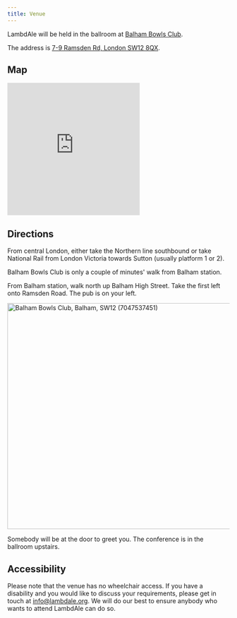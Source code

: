 ```yaml
---
title: Venue
---
```


LambdAle will be held in the ballroom at [Balham Bowls Club](http://balhambowlsclub.com/).

The address is [7-9 Ramsden Rd, London SW12 8QX](https://www.google.com/maps/place/Balham+Bowls+Club/@51.444971,-0.152492,16z/data=!4m5!3m4!1s0x0:0x4928317423696e4d!8m2!3d51.4449078!4d-0.1525026?hl=en-GB).

## Map

<iframe src="https://www.google.com/maps/embed?pb=!1m14!1m8!1m3!1d19893.772141396432!2d-0.152503!3d51.444908!3m2!1i1024!2i768!4f13.1!3m3!1m2!1s0x0%3A0x4928317423696e4d!2sBalham+Bowls+Club!5e0!3m2!1sen!2suk!4v1518043181690" width="300" height="300" frameborder="0" style="border:0" allowfullscreen></iframe>

## Directions

From central London, either take the Northern line southbound or take National Rail from London Victoria towards Sutton (usually platform 1 or 2).

Balham Bowls Club is only a couple of minutes' walk from Balham station.

From Balham station, walk north up Balham High Street. Take the first left onto Ramsden Road. The pub is on your left.

<a title="By Ewan Munro from London, UK [CC BY-SA 2.0 (https://creativecommons.org/licenses/by-sa/2.0)], via Wikimedia Commons" href="https://commons.wikimedia.org/wiki/File%3ABalham_Bowls_Club%2C_Balham%2C_SW12_(7047537451).jpg"><img width="512" alt="Balham Bowls Club, Balham, SW12 (7047537451)" src="https://upload.wikimedia.org/wikipedia/commons/thumb/a/ad/Balham_Bowls_Club%2C_Balham%2C_SW12_%287047537451%29.jpg/512px-Balham_Bowls_Club%2C_Balham%2C_SW12_%287047537451%29.jpg"/></a>

Somebody will be at the door to greet you. The conference is in the ballroom upstairs.

## Accessibility

Please note that the venue has no wheelchair access. If you have a disability and you would like to discuss your requirements, please get in touch at [info@lambdale.org](mailto:info@lambdale.org). We will do our best to ensure anybody who wants to attend LambdAle can do so.
